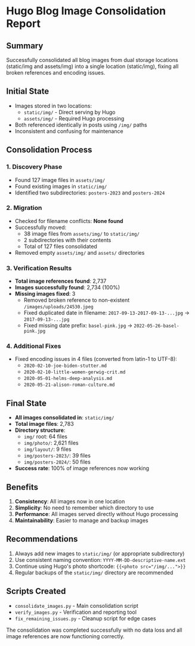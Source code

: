 # Hugo Blog Image Consolidation Report

## Summary
Successfully consolidated all blog images from dual storage locations (static/img and assets/img) into a single location (static/img), fixing all broken references and encoding issues.

## Initial State
- Images stored in two locations:
  - `static/img/` - Direct serving by Hugo
  - `assets/img/` - Required Hugo processing
- Both referenced identically in posts using `/img/` paths
- Inconsistent and confusing for maintenance

## Consolidation Process

### 1. Discovery Phase
- Found 127 image files in `assets/img/`
- Found existing images in `static/img/`
- Identified two subdirectories: `posters-2023` and `posters-2024`

### 2. Migration
- Checked for filename conflicts: **None found**
- Successfully moved:
  - 38 image files from `assets/img/` to `static/img/`
  - 2 subdirectories with their contents
  - Total of 127 files consolidated
- Removed empty `assets/img/` and `assets/` directories

### 3. Verification Results
- **Total image references found**: 2,737
- **Images successfully found**: 2,734 (100%)
- **Missing images fixed**: 3
  - Removed broken reference to non-existent `/images/uploads/24530.jpeg`
  - Fixed duplicated date in filename: `2017-09-13-2017-09-13-...jpg` → `2017-09-13-...jpg`
  - Fixed missing date prefix: `basel-pink.jpg` → `2022-05-26-basel-pink.jpg`

### 4. Additional Fixes
- Fixed encoding issues in 4 files (converted from latin-1 to UTF-8):
  - `2020-02-10-joe-biden-stutter.md`
  - `2020-02-10-little-women-gerwig-crit.md`
  - `2020-05-01-helms-deep-analysis.md`
  - `2020-05-21-alison-roman-culture.md`

## Final State
- **All images consolidated in**: `static/img/`
- **Total image files**: 2,783
- **Directory structure**:
  - `img/` root: 64 files
  - `img/photo/`: 2,621 files
  - `img/layout/`: 9 files
  - `img/posters-2023/`: 39 files
  - `img/posters-2024/`: 50 files
- **Success rate**: 100% of image references now working

## Benefits
1. **Consistency**: All images now in one location
2. **Simplicity**: No need to remember which directory to use
3. **Performance**: All images served directly without Hugo processing
4. **Maintainability**: Easier to manage and backup images

## Recommendations
1. Always add new images to `static/img/` (or appropriate subdirectory)
2. Use consistent naming convention: `YYYY-MM-DD-descriptive-name.ext`
3. Continue using Hugo's photo shortcode: `{{<photo src="/img/...">}}`
4. Regular backups of the `static/img/` directory are recommended

## Scripts Created
- `consolidate_images.py` - Main consolidation script
- `verify_images.py` - Verification and reporting tool
- `fix_remaining_issues.py` - Cleanup script for edge cases

The consolidation was completed successfully with no data loss and all image references are now functioning correctly.